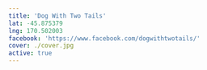 ```yaml
---
title: 'Dog With Two Tails'
lat: -45.875379
lng: 170.502003
facebook: 'https://www.facebook.com/dogwithtwotails/'
cover: ./cover.jpg
active: true
---
```

